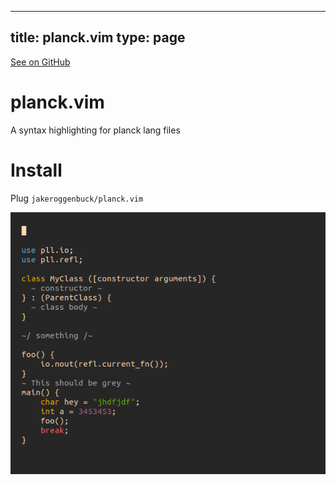 
---
title: planck.vim
type: page
---

[See on GitHub](https://github.com/jakeroggenbuck/planck.vim/)

# planck.vim
A syntax highlighting for planck lang files

# Install

Plug `jakeroggenbuck/planck.vim`

![Example image](https://github.com/JakeRoggenbuck/planck.vim/blob/main/screenshot.png?raw=true)
